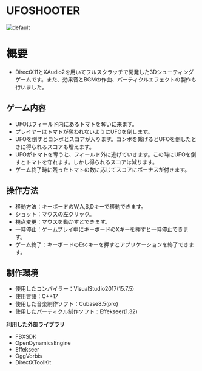 # UFOSHOOTER
![default](https://user-images.githubusercontent.com/30017323/44370302-97d44500-a514-11e8-94ce-86d2db96abfa.jpg)
# 概要
+ DirectX11とXAudio2を用いてフルスクラッチで開発した3Dシューティングゲームです。また、効果音とBGMの作曲、パーティクルエフェクトの製作も行いました。

## ゲーム内容
+ UFOはフィールド内にあるトマトを奪いに来ます。
+ プレイヤーはトマトが奪われないようにUFOを倒します。
+ UFOを倒すとコンボとスコアが入ります。コンボを繋げるとUFOを倒したときに得られるスコアも増えます。
+ UFOがトマトを奪うと、フィールド外に逃げていきます。この時にUFOを倒すとトマトを守れます。しかし得られるスコアは減ります。
+ ゲーム終了時に残ったトマトの数に応じてスコアにボーナスが付きます。

## 操作方法
+ 移動方法：キーボードのW,A,S,Dキーで移動できます。
+ ショット：マウスの左クリック。
+ 視点変更：マウスを動かすとできます。
+ 一時停止：ゲームプレイ中にキーボードのXキーを押すと一時停止できます。
+ ゲーム終了：キーボードのEscキーを押すとアプリケーションを終了できます。

## 制作環境
+ 使用したコンパイラー：VisualStudio2017(15.7.5)
+ 使用言語：C++17
+ 使用した音楽制作ソフト：Cubase8.5(pro)
+ 使用したパーティクル制作ソフト：Effekseer(1.32)

**利用した外部ライブラリ**
* FBXSDK
* OpenDynamicsEngine 
* Effekseer
* OggVorbis
* DirectXToolKit 
